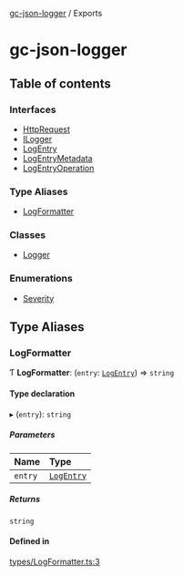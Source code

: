 [gc-json-logger](README.md) / Exports

# gc-json-logger

## Table of contents

### Interfaces

- [HttpRequest](interfaces/HttpRequest.md)
- [ILogger](interfaces/ILogger.md)
- [LogEntry](interfaces/LogEntry.md)
- [LogEntryMetadata](interfaces/LogEntryMetadata.md)
- [LogEntryOperation](interfaces/LogEntryOperation.md)

### Type Aliases

- [LogFormatter](modules.md#logformatter)

### Classes

- [Logger](classes/Logger.md)

### Enumerations

- [Severity](enums/Severity.md)

## Type Aliases

### LogFormatter

Ƭ **LogFormatter**: (`entry`: [`LogEntry`](interfaces/LogEntry.md)) => `string`

#### Type declaration

▸ (`entry`): `string`

##### Parameters

| Name | Type |
| :------ | :------ |
| `entry` | [`LogEntry`](interfaces/LogEntry.md) |

##### Returns

`string`

#### Defined in

[types/LogFormatter.ts:3](https://github.com/igrek8/gc-json-logger/blob/20c9a2e/src/types/LogFormatter.ts#L3)
